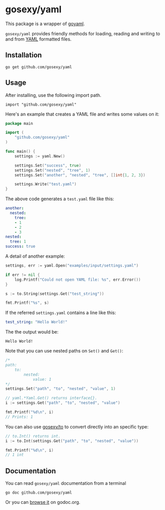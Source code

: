 # gosexy/yaml

This package is a wrapper of [goyaml][2].

`gosexy/yaml` provides friendly methods for loading, reading and writing to and
from [YAML][3] formatted files.

## Installation

```
go get github.com/gosexy/yaml
```

## Usage

After installing, use the following import path.

```
import "github.com/gosexy/yaml"
```

Here's an example that creates a YAML file and writes some values on it:

```go
package main

import (
	"github.com/gosexy/yaml"
)

func main() {
	settings := yaml.New()

	settings.Set("success", true)
	settings.Set("nested", "tree", 1)
	settings.Set("another", "nested", "tree", []int{1, 2, 3})

	settings.Write("test.yaml")
}
```

The above code generates a `test.yaml` file like this:

```yaml
another:
  nested:
    tree:
    - 1
    - 2
    - 3
nested:
  tree: 1
success: true
```

A detail of another example:

```go
settings, err := yaml.Open("examples/input/settings.yaml")

if err != nil {
	log.Printf("Could not open YAML file: %s", err.Error())
}

s := to.String(settings.Get("test_string"))

fmt.Printf("%s", s)
```

If the referred `settings.yaml` contains a line like this:

```yaml
test_string: "Hello World!"
```

The the output would be:

```
Hello World!
```

Note that you can use nested paths on `Set()` and `Get()`:

```go
/*
path:
	to:
		nested:
			value: 1
*/
settings.Set("path", "to", "nested", "value", 1)

// yaml.*Yaml.Get() returns interface{}.
i := settings.Get("path", "to", "nested", "value")

fmt.Printf("%d\n", i)
// Prints: 1
```

You can also use [gosexy/to][4] to convert directly into an specific type:

```go
// to.Int() returns int.
i := to.Int(settings.Get("path", "to", "nested", "value"))

fmt.Printf("%d\n", i)
// 1 int
```

## Documentation

You can read `gosexy/yaml` documentation from a terminal

```
go doc github.com/gosexy/yaml
```

Or you can [browse it][1] on godoc.org.

[1]: http://godoc.org/github.com/gosexy/yaml
[2]: http://launchpad.net/goyaml
[3]: http://www.yaml.org
[4]: https://github.com/gosexy/to
